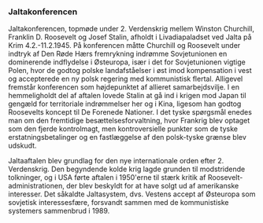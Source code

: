 ### Jaltakonferencen


Jaltakonferencen, topmøde under 2. Verdenskrig mellem Winston Churchill, Franklin D. Roosevelt og Josef Stalin, afholdt i Livadiapaladset ved Jalta på Krim 4.2.-11.2.1945. På konferencen måtte Churchill og Roosevelt under indtryk af Den Røde Hærs fremrykning indrømme Sovjetunionen en dominerende indflydelse i Østeuropa, især i det for Sovjetunionen vigtige Polen, hvor de godtog polske landafståelser i øst imod kompensation i vest og accepterede en ny polsk regering med kommunistisk flertal. Alligevel fremstår konferencen som højdepunktet af allieret samarbejdsvilje. I en hemmeligholdt del af aftalen lovede Stalin at gå ind i krigen mod Japan til gengæld for territoriale indrømmelser her og i Kina, ligesom han godtog Roosevelts koncept til De Forenede Nationer. I det tyske spørgsmål enedes man om den fremtidige besættelsesforvaltning, hvor Frankrig blev optaget som den fjerde kontrolmagt, men kontroversielle punkter som de tyske erstatningsbetalinger og en fastlæggelse af den polsk-tyske grænse blev udskudt.

Jaltaaftalen blev grundlag for den nye internationale orden efter 2. Verdenskrig. Den begyndende kolde krig lagde grunden til modstridende tolkninger, og i USA førte aftalen i 1950'erne til stærk kritik af Roosevelt-administrationen, der blev beskyldt for at have solgt ud af amerikanske interesser. Det såkaldte Jaltasystem, dvs. Vestens accept af Østeuropa som sovjetisk interessesfære, forsvandt sammen med de kommunistiske systemers sammenbrud i 1989.